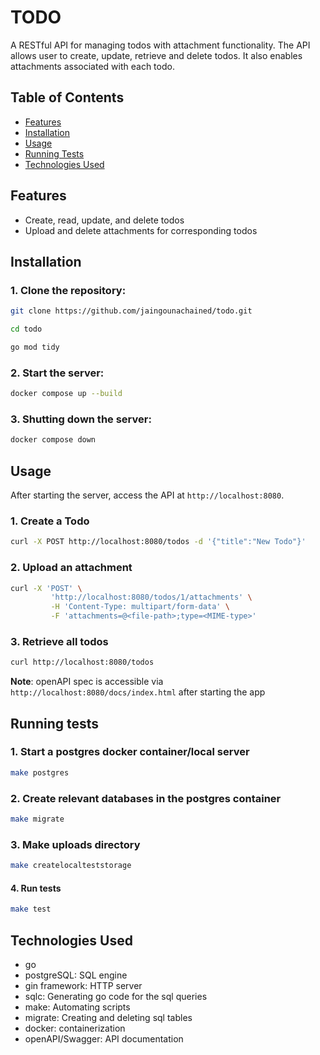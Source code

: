 # TODO

A RESTful API for managing todos with attachment functionality. The API allows user to create, update, retrieve and delete todos. 
It also enables attachments associated with each todo.

## Table of Contents
- [Features](#features)
- [Installation](#installation)
- [Usage](#usage)
- [Running Tests](#running-tests)
- [Technologies Used](#technologies-used)

## Features

- Create, read, update, and delete todos
- Upload and delete attachments for corresponding todos

## Installation

### 1. Clone the repository:

```sh
git clone https://github.com/jaingounachained/todo.git

cd todo

go mod tidy
```

### 2. Start the server:

```sh
docker compose up --build
```

### 3. Shutting down the server:

```sh
docker compose down
```

## Usage

After starting the server, access the API at `http://localhost:8080`.

### 1. Create a Todo

```sh
curl -X POST http://localhost:8080/todos -d '{"title":"New Todo"}'
```

### 2. Upload an attachment

```sh
curl -X 'POST' \
         'http://localhost:8080/todos/1/attachments' \
         -H 'Content-Type: multipart/form-data' \
         -F 'attachments=@<file-path>;type=<MIME-type>'
```

### 3. Retrieve all todos

```sh
curl http://localhost:8080/todos
```

**Note**: openAPI spec is accessible via `http://localhost:8080/docs/index.html` after starting the app

## Running tests

### 1. Start a postgres docker container/local server

```sh
make postgres
```

### 2. Create relevant databases  in the postgres container

```sh
make migrate
```

### 3. Make uploads directory

```sh
make createlocalteststorage
```

#### 4. Run tests

```sh
make test
```

## Technologies Used

- go
- postgreSQL: SQL engine
- gin framework: HTTP server
- sqlc: Generating go code for the sql queries
- make: Automating scripts
- migrate: Creating and deleting sql tables
- docker: containerization
- openAPI/Swagger: API documentation
